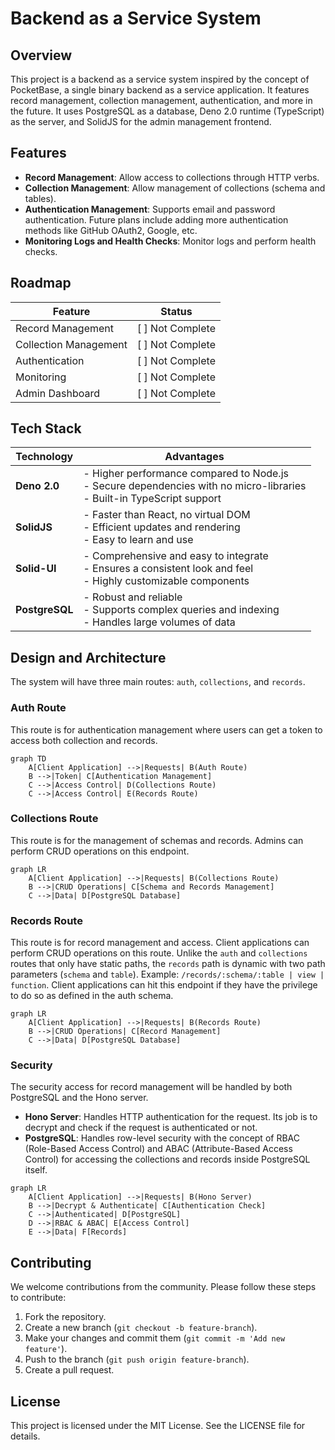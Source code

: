 # Backend as a Service System

## Overview

This project is a backend as a service system inspired by the concept of PocketBase, a single binary backend as a service application. It features record management, collection management, authentication, and more in the future. It uses PostgreSQL as a database, Deno 2.0 runtime (TypeScript) as the server, and SolidJS for the admin management frontend.

## Features

- **Record Management**: Allow access to collections through HTTP verbs.
- **Collection Management**: Allow management of collections (schema and tables).
- **Authentication Management**: Supports email and password authentication. Future plans include adding more authentication methods like GitHub OAuth2, Google, etc.
- **Monitoring Logs and Health Checks**: Monitor logs and perform health checks.

## Roadmap

| Feature | Status |
|---|---|
| Record Management | [ ] Not Complete |
| Collection Management | [ ] Not Complete |
| Authentication | [ ] Not Complete |
| Monitoring | [ ] Not Complete |
| Admin Dashboard | [ ] Not Complete |

## Tech Stack

| Technology | Advantages |
|---|---|
| **Deno 2.0** | - Higher performance compared to Node.js<br>- Secure dependencies with no micro-libraries<br>- Built-in TypeScript support |
| **SolidJS** | - Faster than React, no virtual DOM<br>- Efficient updates and rendering<br>- Easy to learn and use |
| **Solid-UI** | - Comprehensive and easy to integrate<br>- Ensures a consistent look and feel<br>- Highly customizable components |
| **PostgreSQL** | - Robust and reliable<br>- Supports complex queries and indexing<br>- Handles large volumes of data |

## Design and Architecture

The system will have three main routes: `auth`, `collections`, and `records`.

### Auth Route

This route is for authentication management where users can get a token to access both collection and records.

```mermaid
graph TD
    A[Client Application] -->|Requests| B(Auth Route)
    B -->|Token| C[Authentication Management]
    C -->|Access Control| D(Collections Route)
    C -->|Access Control| E(Records Route)
```

### Collections Route

This route is for the management of schemas and records. Admins can perform CRUD operations on this endpoint.

```mermaid
graph LR
    A[Client Application] -->|Requests| B(Collections Route)
    B -->|CRUD Operations| C[Schema and Records Management]
    C -->|Data| D[PostgreSQL Database]
```

### Records Route

This route is for record management and access. Client applications can perform CRUD operations on this route. Unlike the `auth` and `collections` routes that only have static paths, the `records` path is dynamic with two path parameters (`schema` and `table`). Example: `/records/:schema/:table | view | function`. Client applications can hit this endpoint if they have the privilege to do so as defined in the auth schema.

```mermaid
graph LR
    A[Client Application] -->|Requests| B(Records Route)
    B -->|CRUD Operations| C[Record Management]
    C -->|Data| D[PostgreSQL Database]
```

### Security

The security access for record management will be handled by both PostgreSQL and the Hono server.

- **Hono Server**: Handles HTTP authentication for the request. Its job is to decrypt and check if the request is authenticated or not.
- **PostgreSQL**: Handles row-level security with the concept of RBAC (Role-Based Access Control) and ABAC (Attribute-Based Access Control) for accessing the collections and records inside PostgreSQL itself.

```mermaid
graph LR
    A[Client Application] -->|Requests| B(Hono Server)
    B -->|Decrypt & Authenticate| C[Authentication Check]
    C -->|Authenticated| D[PostgreSQL]
    D -->|RBAC & ABAC| E[Access Control]
    E -->|Data| F[Records]
```

## Contributing

We welcome contributions from the community. Please follow these steps to contribute:

1. Fork the repository.
2. Create a new branch (`git checkout -b feature-branch`).
3. Make your changes and commit them (`git commit -m 'Add new feature'`).
4. Push to the branch (`git push origin feature-branch`).
5. Create a pull request.

## License

This project is licensed under the MIT License. See the LICENSE file for details.